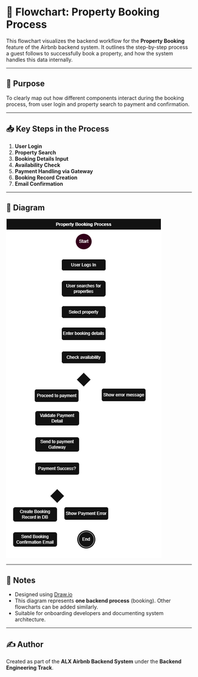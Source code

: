 # 🔄 Flowchart: Property Booking Process

This flowchart visualizes the backend workflow for the **Property Booking** feature of the Airbnb backend system. It outlines the step-by-step process a guest follows to successfully book a property, and how the system handles this data internally.

---

## 🧩 Purpose

To clearly map out how different components interact during the booking process, from user login and property search to payment and confirmation.

---

## 📥 Key Steps in the Process

1. **User Login**  
2. **Property Search**  
3. **Booking Details Input**  
4. **Availability Check**  
5. **Payment Handling via Gateway**  
6. **Booking Record Creation**  
7. **Email Confirmation**

---

## 📂 Diagram

![Data Flow Diagram](data-flow-diagram.png)


---

## 📌 Notes

- Designed using [Draw.io](https://draw.io)
- This diagram represents **one backend process** (booking). Other flowcharts can be added similarly.
- Suitable for onboarding developers and documenting system architecture.

---

## ✍️ Author

Created as part of the **ALX Airbnb Backend System** under the **Backend Engineering Track**.

